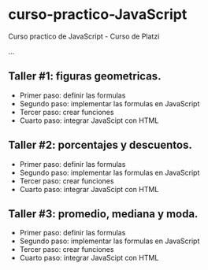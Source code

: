 # curso-practico-JavaScript
Curso practico de JavaScript - Curso de Platzi

...

## Taller #1: figuras geometricas.

- Primer paso: definir las formulas
- Segundo paso: implementar las formulas en JavaScript
- Tercer paso: crear funciones
- Cuarto paso: integrar JavaScipt con HTML

## Taller #2: porcentajes y descuentos.

- Primer paso: definir las formulas
- Segundo paso: implementar las formulas en JavaScript
- Tercer paso: crear funciones
- Cuarto paso: integrar JavaScipt con HTML

## Taller #3: promedio, mediana y moda.

- Primer paso: definir las formulas
- Segundo paso: implementar las formulas en JavaScript
- Tercer paso: crear funciones
- Cuarto paso: integrar JavaScipt con HTML


